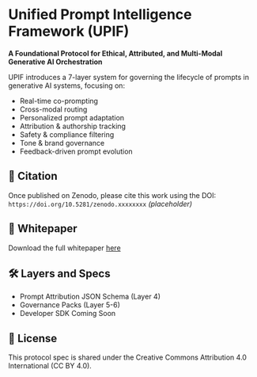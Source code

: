 # Unified Prompt Intelligence Framework (UPIF)

**A Foundational Protocol for Ethical, Attributed, and Multi-Modal Generative AI Orchestration**

UPIF introduces a 7-layer system for governing the lifecycle of prompts in generative AI systems, focusing on:

- Real-time co-prompting
- Cross-modal routing
- Personalized prompt adaptation
- Attribution & authorship tracking
- Safety & compliance filtering
- Tone & brand governance
- Feedback-driven prompt evolution

## 🔗 Citation

Once published on Zenodo, please cite this work using the DOI:
`https://doi.org/10.5281/zenodo.xxxxxxxx` *(placeholder)*

## 📄 Whitepaper

Download the full whitepaper [here](./whitepaper/UPIF_Whitepaper.pdf)

## 🛠 Layers and Specs

- Prompt Attribution JSON Schema (Layer 4)
- Governance Packs (Layer 5-6)
- Developer SDK Coming Soon

## 🧾 License

This protocol spec is shared under the Creative Commons Attribution 4.0 International (CC BY 4.0).